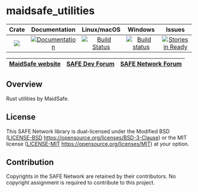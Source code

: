 # maidsafe_utilities

|Crate|Documentation|Linux/macOS|Windows|Issues|
|:---:|:-----------:|:--------:|:-----:|:----:|
|[![](http://meritbadge.herokuapp.com/maidsafe_utilities)](https://crates.io/crates/maidsafe_utilities)|[![Documentation](https://docs.rs/maidsafe_utilities/badge.svg)](https://docs.rs/maidsafe_utilities)|[![Build Status](https://travis-ci.com/maidsafe/maidsafe_utilities.svg?branch=master)](https://travis-ci.com/maidsafe/maidsafe_utilities)|[![Build status](https://ci.appveyor.com/api/projects/status/f7x8p4y66lwua38t/branch/master?svg=true)](https://ci.appveyor.com/project/MaidSafe-QA/maidsafe-utilities/branch/master)|[![Stories in Ready](https://badge.waffle.io/maidsafe/maidsafe_utilities.png?label=ready&title=Ready)](https://waffle.io/maidsafe/maidsafe_utilities)|

| [MaidSafe website](https://maidsafe.net) | [SAFE Dev Forum](https://forum.safedev.org) | [SAFE Network Forum](https://safenetforum.org) |
|:----------------------------------------:|:-------------------------------------------:|:----------------------------------------------:|

## Overview

Rust utilities by MaidSafe.

## License

This SAFE Network library is dual-licensed under the Modified BSD ([LICENSE-BSD](LICENSE-BSD) https://opensource.org/licenses/BSD-3-Clause) or the MIT license ([LICENSE-MIT](LICENSE-MIT) https://opensource.org/licenses/MIT) at your option.

## Contribution

Copyrights in the SAFE Network are retained by their contributors. No copyright assignment is required to contribute to this project.
